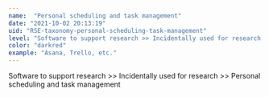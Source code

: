 ```yaml
---
name:  "Personal scheduling and task management"
date: "2021-10-02 20:13:19"
uid: "RSE-taxonomy-personal-scheduling-task-management"
level: "Software to support research >> Incidentally used for research >> Personal scheduling and task management"
color: "darkred"
example: "Asana, Trello, etc." 
---
```


Software to support research >> Incidentally used for research >> Personal scheduling and task management
